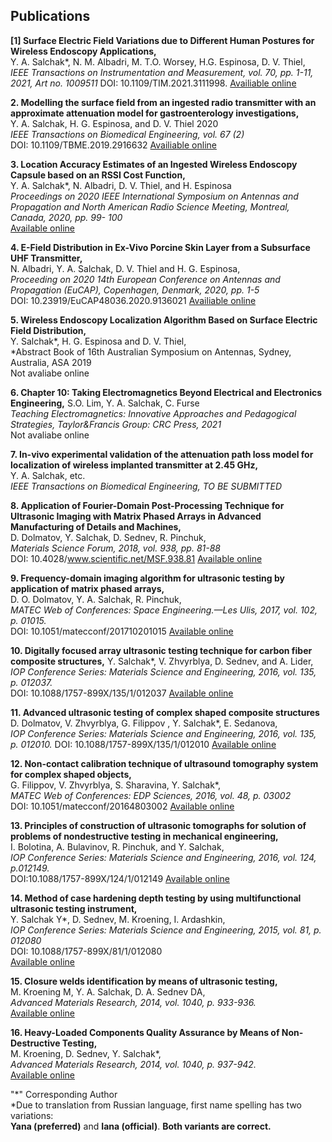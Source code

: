 
<!--   CONFERENCES ARE INCLUDED AS VOLOUNTEERING SECTION SO I DON~T HAVE TO CHANGE THE NAME OF THE SECTION

**Brisbane, Queensland Australia (vitually due to COVID-19), APMC 2021**
Preparation of the abstracts for presentations at the Asian Pacific Microwave Conference

**Montreal, Canada (virtually due to COVID19), IEEE APS/URSI 2020**
Oral presentation “Location Accuracy Estimates of an Ingested Wireless Endoscopy Capsule based on an RSSI Cost Function’’ at the 2020 IEEE International Symposium on Antennas and Propagation and North American Radio Science Meeting.

**Copenhagen, Denmark (virtually due to COVID19), EuCAP 2020**
Poster “E-Field Distribution in Ex-Vivo Porcine Skin Layer from a Subsurface UHF Transmitter’’ at the 14th European Conference on Antennas and Propagation.

**Sydney, Australia, ASA 2019**
Oral presentation “Wireless endoscopy localization algorithm based on surface electric field distribution’’ at the 16th Australian Symposium on Antennas.

**Ronneby, Sweden, August 2017**
RACIRI Summer School “Grand Challenges and Opportunities with the Best X-ray and Neutron Sources”.

**San Francisco, USA, ICAPP 2016**
Oral presentation at the “International Congress on Advances in Nuclear Power Plants”.

**Metz, France, ICU 2015**
Oral presentation at the conference “International congress on ultrasonics”.

**Tomsk, Russia 2014**
Oral presentation at the “The IV Conference of Young nuclear scientists of Siberia"

*Griffith University 3-day course “Introduction to Python, Bash and Git for Data Science’’ (July, 2019)*

*“Author Academy” 2-day intensive training in academic writing and publishing by Nature Research Academies (November, 2017)*

*National research Tomsk Polytechnic University “Elite Engineering Education Programme” aiming at acquiring competencies in Engineering leadership and innovation (3133 hours, 2009-2014)*


  - time: #
    role: APMC 2021
    company: Brisbane, Queensland Australia (vitually due to COVID-19)
    details: |
      Preparation of the abstracts for presentations at the Asian Pacific Microwave Conference.
      
  - time: #
    role: IEEE APS/URSI 2020
    company: Montreal, Canada (virtually due to COVID19)
    details: |
      Oral presentation “Location Accuracy Estimates of an Ingested Wireless Endoscopy Capsule based on an RSSI Cost Function’’ at the 2020 IEEE International Symposium on Antennas and Propagation and North American Radio Science Meeting. 
 
 - time: #
    role: EuCAP 2020
    company: Copenhagen, Denmark (virtually due to COVID19)
    details: |
      Poster “E-Field Distribution in Ex-Vivo Porcine Skin Layer from a Subsurface UHF Transmitter’’ at the 14th European Conference on Antennas and Propagation.
  
 - time: #
    role: ASA 2019
    company: Sydney, Australia
    details: |
      Oral presentation “Wireless endoscopy localization algorithm based on surface electric field distribution’’ at the 16th Australian Symposium on Antennas.
 
 - time: Summer 2017
    role: RACIRI Summer School “Grand Challenges and Opportunities with the Best X-ray and Neutron Sources”
    company: Ronneby, Sweden, August 
    details: |
      Summer School.
 
 - time: #
    role:  ICAPP 2016
    company: San Francisco, USA
    details: |
      Oral presentation at the “International Congress on Advances in Nuclear Power Plants”.
 
 - time: #
    role:  ICU 2015
    company: Metz, France
    details: |
      Oral presentation at the conference “International congress on ultrasonics”.
 
 - time: #
    role:  The IV Conference of Young nuclear scientists of Siberia 2014
    company: Tomsk, Russia 
    details: |
      Oral presentation at the “The IV Conference of Young nuclear scientists of Siberia"
 
 - time: July, 2019
    role:  3-day course “Introduction to Python, Bash and Git for Data Science"
    company: Griffith University, Brisbane, Australia
 
 - time: November, 2017
    role:  “Author Academy” 2-day intensive training in academic writing and publishing by Nature Research Academies
    company: National research Tomsk Polytechnic University, Tomsk, Russia
 
 - time: 3133 hours, 2009-2014
    role:  “Elite Engineering Education Programme” aiming at acquiring competencies in Engineering leadership and innovation
    company: National research Tomsk Polytechnic University, Tomsk, Russia.
    -->


<!-- ## Grants and Awards
- Personal education grant, 2020 IEEE Antennas and Propagation Society C. J. Reddy Grant for Graduate Students
- GU International Postgraduate Research Scholarship, 2018-2022
- GU Postgraduate Research Scholarship,2018-2022
- Personal grant for research project under the scope of the “Program supporting young scientists and their projects, UMNIK-2014”  -->

## Publications

**[1] Surface Electric Field Variations due to Different Human Postures for Wireless Endoscopy Applications,**\
Y. A. Salchak*, N. M. Albadri, M. T.O. Worsey, H.G. Espinosa, D. V. Thiel,\
*IEEE Transactions on Instrumentation and Measurement, vol. 70, pp. 1-11, 2021, Art no. 1009511*
DOI: 10.1109/TIM.2021.3111998.
[Availiable online](http://dx.doi.org/10.1109/TIM.2021.3111998)


**2. Modelling the surface field from an ingested radio transmitter with an approximate attenuation model for gastroenterology investigations,**\
Y. A. Salchak, H. G. Espinosa, and D. V. Thiel 2020\
*IEEE Transactions on Biomedical Engineering, vol. 67 (2)*\
DOI: 10.1109/TBME.2019.2916632
[Availiable online](http://dx.doi.org/10.1109/TBME.2019.2916632)

**3. Location Accuracy Estimates of an Ingested Wireless Endoscopy Capsule based on an RSSI Cost Function,**\
Y. A. Salchak*, N. Albadri, D. V. Thiel, and H. Espinosa\
*Proceedings on 2020 IEEE International Symposium on Antennas and Propagation and North American Radio Science Meeting, Montreal, Canada, 2020, pp. 99- 100*\
[Available online](https://www.usnc-ursi-archive.org/aps-ursi/2020/pdfs/0000099.pdf)

**4. E-Field Distribution in Ex-Vivo Porcine Skin Layer from a Subsurface UHF Transmitter,**\
N. Albadri, Y. A. Salchak, D. V. Thiel and H. G. Espinosa,\
*Proceeding on 2020 14th European Conference on Antennas and Propagation (EuCAP), Copenhagen, Denmark, 2020, pp. 1-5*\
DOI: 10.23919/EuCAP48036.2020.9136021
[Availiable online](http://dx.doi.org/10.23919/EuCAP48036.2020.9136021)

**5. Wireless Endoscopy Localization Algorithm Based on Surface Electric Field Distribution,**\
Y. Salchak*, H. G. Espinosa and D. V. Thiel,\
*Abstract Book of 16th Australian Symposium on Antennas, Sydney, Australia, ASA 2019\
Not avaliabe online 

**6. Chapter 10: Taking Electromagnetics Beyond Electrical and Electronics Engineering,**
S.O. Lim, Y. A. Salchak, C. Furse\
*Teaching Electromagnetics: Innovative Approaches and Pedagogical Strategies, Taylor&Francis Group: CRC Press, 2021*\
Not avaliabe online 

**7. In-vivo experimental validation of the attenuation path loss model for localization of wireless implanted transmitter at 2.45 GHz,**\
Y. A. Salchak, etc.\
*IEEE Transactions on Biomedical Engineering, TO BE SUBMITTED*

**8. Application of Fourier-Domain Post-Processing Technique for Ultrasonic Imaging with Matrix Phased Arrays in Advanced Manufacturing of Details and Machines,**\
D. Dolmatov, Y. Salchak, D. Sednev, R. Pinchuk,\
*Materials Science Forum, 2018, vol. 938, pp. 81-88*\
DOI: 10.4028/www.scientific.net/MSF.938.81
[Available online](http://dx.doi.org/10.4028/www.scientific.net/MSF.938.81)

**9. Frequency-domain imaging algorithm for ultrasonic testing by application of matrix phased arrays,**\
D. O. Dolmatov, Y. A. Salchak, R. Pinchuk,\
*MATEC Web of Conferences: Space Engineering.—Les Ulis, 2017, vol. 102, p. 01015.*\
DOI: 10.1051/matecconf/201710201015
[Available online](http://dx.doi.org/10.1051/matecconf/201710201015)

**10. Digitally focused array ultrasonic testing technique for carbon fiber composite structures,**
Y. Salchak*, V. Zhvyrblya, D. Sednev, and A. Lider,\
*IOP Conference Series: Materials Science and Engineering, 2016, vol. 135, p. 012037.*\
DOI: 10.1088/1757-899X/135/1/012037
[Available online](http://iopscience.iop.org/article/10.1088/1757-899X/135/1/012037/meta)

**11. Advanced ultrasonic testing of complex shaped composite structures**\
D. Dolmatov, V. Zhvyrblya, G. Filippov , Y. Salchak*, E. Sedanova,\
*IOP Conference Series: Materials Science and Engineering, 2016, vol. 135, p. 012010.*
DOI: 10.1088/1757-899X/135/1/012010
[Available online](https://iopscience.iop.org/article/10.1088/1757-899X/135/1/012010)

**12. Non-contact calibration technique of ultrasound tomography system for complex shaped objects,**\
G. Filippov, V. Zhvyrblya, S. Sharavina, Y. Salchak*,\
*MATEC Web of Conferences: EDP Sciences, 2016, vol. 48, p. 03002*\
DOI: 10.1051/matecconf/20164803002
[Available online](http://dx.doi.org/10.1051/matecconf/20164803002)

**13. Principles of construction of ultrasonic tomographs for solution of problems of nondestructive testing in mechanical engineering,**\
I. Bolotina, A. Bulavinov, R. Pinchuk, and Y. Salchak,\
*IOP Conference Series: Materials Science and Engineering, 2016, vol. 124, p.012149.*\
DOI:10.1088/1757-899X/124/1/012149
[Available online](http://dx.doi.org/10.1088/1757-899X/124/1/012149)

**14. Method of case hardening depth testing by using multifunctional ultrasonic testing instrument,**\
Y. Salchak Y*, D. Sednev, M. Kroening, I. Ardashkin,\
*IOP Conference Series: Materials Science and Engineering, 2015, vol. 81, p. 012080*\
DOI: 10.1088/1757-899X/81/1/012080\
[Available online](http://dx.doi.org/10.1088/1757-899X/81/1/012080)

**15. Closure welds identification by means of ultrasonic testing,**\
M. Kroening M, Y. A. Salchak, D. A. Sednev DA,\
*Advanced Materials Research, 2014, vol. 1040, p. 933-936.*\
[Available online](http://www.scientific.net/AMR.1040.933)

**16. Heavy-Loaded Components Quality Assurance by Means of Non-Destructive Testing,**\
M. Kroening, D. Sednev, Y. Salchak*,\
*Advanced Materials Research, 2014, vol. 1040, p. 937-942.*\
[Available online](http://www.scientific.net/AMR.1040.937)


"*" Corresponding Author\
*Due to translation from Russian language, first name spelling has two variations:\
**Yana (preferred)** and **Iana (official)**. **Both variants are correct.**

<!-- ## Projects

#### Case-hardening testing 


**Role:** Organizing committee 2016 - 2021 **Role:** Key Organizer 2018 #### Hacky Hour Handbook - Author 2017
Wrote a handbook on how to start and run hacky hour groups at an institute with lessons learnt, helpful resources and groups to target. Released as Creative Commons [Link here](https://github.com/amandamiotto/HackyHourHandbook) -->




